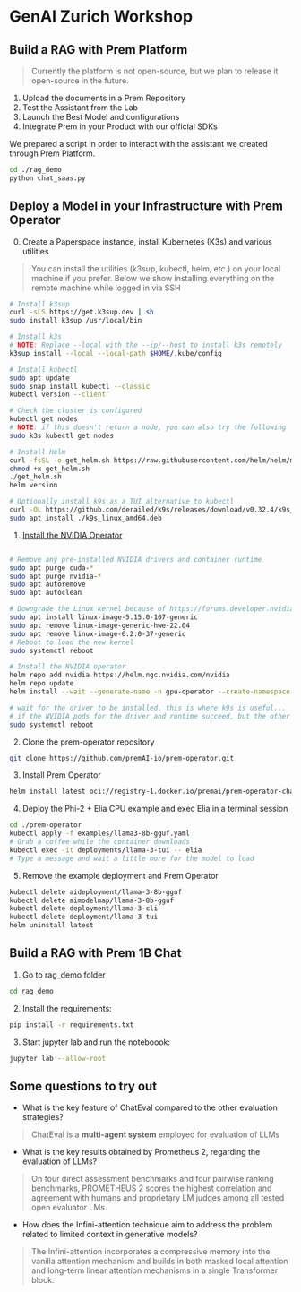 # GenAI Zurich Workshop

## Build a RAG with Prem Platform

> Currently the platform is not open-source, but we plan to release it open-source in the future.

1. Upload the documents in a Prem Repository
2. Test the Assistant from the Lab
3. Launch the Best Model and configurations
4. Integrate Prem in your Product with our official SDKs

We prepared a script in order to interact with the assistant we created through Prem Platform.

```bash
cd ./rag_demo
python chat_saas.py
```

## Deploy a Model in your Infrastructure with Prem Operator

0. Create a Paperspace instance, install Kubernetes (K3s) and various utilities

> You can install the utilities (k3sup, kubectl, helm, etc.) on your local machine if you prefer.
> Below we show installing everything on the remote machine while logged in via SSH

```bash
# Install k3sup
curl -sLS https://get.k3sup.dev | sh
sudo install k3sup /usr/local/bin

# Install k3s
# NOTE: Replace --local with the --ip/--host to install k3s remotely
k3sup install --local --local-path $HOME/.kube/config

# Install kubectl
sudo apt update
sudo snap install kubectl --classic
kubectl version --client

# Check the cluster is configured
kubectl get nodes
# NOTE: if this doesn't return a node, you can also try the following
sudo k3s kubectl get nodes

# Install Helm
curl -fsSL -o get_helm.sh https://raw.githubusercontent.com/helm/helm/main/scripts/get-helm-3
chmod +x get_helm.sh
./get_helm.sh
helm version

# Optionally install k9s as a TUI alternative to kubectl
curl -OL https://github.com/derailed/k9s/releases/download/v0.32.4/k9s_linux_amd64.deb
sudo apt install ./k9s_linux_amd64.deb
```

1. [Install the NVIDIA Operator](https://docs.nvidia.com/datacenter/cloud-native/gpu-operator/latest/getting-started.html)

```bash

# Remove any pre-installed NVIDIA drivers and container runtime
sudo apt purge cuda-*
sudo apt purge nvidia-*
sudo apt autoremove
sudo apt autoclean

# Downgrade the Linux kernel because of https://forums.developer.nvidia.com/t/nvidia-modeset-unknown-symbol-on-module-load-error/239848
sudo apt install linux-image-5.15.0-107-generic
sudo apt remove linux-image-generic-hwe-22.04
sudo apt remove linux-image-6.2.0-37-generic
# Reboot to load the new kernel
sudo systemctl reboot

# Install the NVIDIA operator
helm repo add nvidia https://helm.ngc.nvidia.com/nvidia
helm repo update
helm install --wait --generate-name -n gpu-operator --create-namespace --set driver.version=550-5.15.0-107 --set driver.usePrecompiled=true nvidia/gpu-operator

# wait for the driver to be installed, this is where k9s is useful...
# if the NVIDIA pods for the driver and runtime succeed, but the other pods are stuck in init then restart
sudo systemctl reboot
```

2. Clone the prem-operator repository

```bash
git clone https://github.com/premAI-io/prem-operator.git
```

3. Install Prem Operator

```bash
helm install latest oci://registry-1.docker.io/premai/prem-operator-chart
```

4. Deploy the Phi-2 + Elia CPU example and exec Elia in a terminal session

```bash
cd ./prem-operator
kubectl apply -f examples/llama3-8b-gguf.yaml
# Grab a coffee while the container downloads
kubectl exec -it deployments/llama-3-tui -- elia
# Type a message and wait a little more for the model to load
```

5. Remove the example deployment and Prem Operator

```bash
kubectl delete aideployment/llama-3-8b-gguf
kubectl delete aimodelmap/llama-3-8b-gguf
kubectl delete deployment/llama-3-cli
kubectl delete deployment/llama-3-tui
helm uninstall latest
```

## Build a RAG with Prem 1B Chat

1. Go to rag_demo folder

```bash
cd rag_demo
```

2. Install the requirements:

```bash
pip install -r requirements.txt
```

3. Start jupyter lab and run the noteboook:

```bash
jupyter lab --allow-root
```

## Some questions to try out

- What is the key feature of ChatEval compared to the other evaluation strategies?

> ChatEval is a **multi-agent system** employed for evaluation of LLMs

- What is the key results obtained by Prometheus 2, regarding the evaluation of LLMs?

> On four direct assessment benchmarks and four pairwise ranking benchmarks, PROMETHEUS 2 scores the highest correlation and agreement with humans and proprietary LM judges among all tested open evaluator LMs. 

- How does the Infini-attention technique aim to address the problem related to limited context in generative models?

> The Infini-attention incorporates a compressive memory into the vanilla attention mechanism and builds in both masked local attention and long-term linear attention mechanisms in a single Transformer block.
